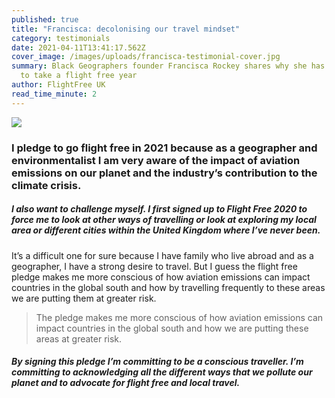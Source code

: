 ```yaml
---
published: true
title: "Francisca: decolonising our travel mindset"
category: testimonials
date: 2021-04-11T13:41:17.562Z
cover_image: /images/uploads/francisca-testimonial-cover.jpg
summary: Black Geographers founder Francisca Rockey shares why she has decided
  to take a flight free year
author: FlightFree UK
read_time_minute: 2
---
```

![](/images/uploads/fransisca-rockey-quote.jpg)

### I pledge to go flight free in 2021 because as a geographer and environmentalist I am very aware of the impact of aviation emissions on our planet and the industry’s contribution to the climate crisis.

##### I also want to challenge myself. I first signed up to Flight Free 2020 to force me to look at other ways of travelling or look at exploring my local area or different cities within the United Kingdom where I’ve never been.

It’s a difficult one for sure because I have family who live abroad and as a geographer, I have a strong desire to travel. But I guess the flight free pledge makes me more conscious of how aviation emissions can impact countries in the global south and how by travelling frequently to these areas we are putting them at greater risk. 

> The pledge makes me more conscious of how aviation emissions can impact countries in the global south and how we are putting these areas at greater risk.

##### By signing this pledge I’m committing to be a conscious traveller. I’m committing to acknowledging all the different ways that we pollute our planet and to advocate for flight free and local travel.
